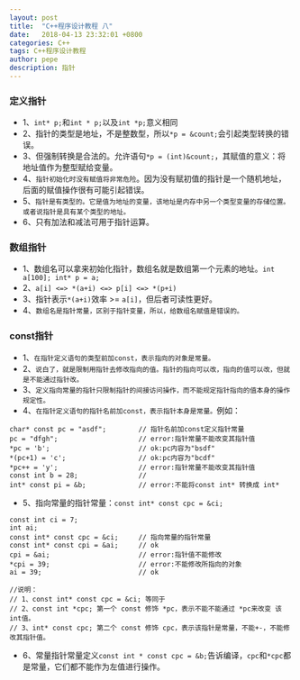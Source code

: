 ```yaml
---
layout: post
title:  "C++程序设计教程 八"
date:   2018-04-13 23:32:01 +0800
categories: C++
tags: C++程序设计教程
author: pepe
description: 指针
---
```

### **定义指针**

* 1、`int* p;`和`int * p;`以及`int *p;`意义相同
* 2、指针的类型是地址，不是整数型，所以`*p = &count;`会引起类型转换的错误。
* 3、但强制转换是合法的。允许语句`*p = (int)&count;`，其赋值的意义：将地址值作为整型赋给变量。
* 4、`指针初始化时没有赋值将非常危险`。因为没有赋初值的指针是一个随机地址，后面的赋值操作很有可能引起错误。
* 5、`指针是有类型的。它是值为地址的变量，该地址是内存中另一个类型变量的存储位置。或者说指针是具有某个类型的地址。`
* 6、只有加法和减法可用于指针运算。

### **数组指针**

* 1、数组名可以拿来初始化指针，数组名就是数组第一个元素的地址。`int a[100]; int* p = a;`
* 2、`a[i] <=> *(a+i) <=> p[i] <=> *(p+i)`
* 3、指针表示`*(a+i)`效率 >= `a[i]`，但后者可读性更好。
* 4、`数组名是指针常量，区别于指针变量，所以，给数组名赋值是错误的。`


### **const指针**

* 1、`在指针定义语句的类型前加const，表示指向的对象是常量。`
* 2、`说白了，就是限制用指针去修改指向的值。指针的指向可以改，指向的值可以改，但就是不能通过指针改。`
* 3、`定义指向常量的指针只限制指针的间接访问操作，而不能规定指针指向的值本身的操作规定性。`
* 4、`在指针定义语句的指针名前加const，表示指针本身是常量。`例如：

```
char* const pc = "asdf";        // 指针名前加const定义指针常量   
pc = "dfgh";                    // error:指针常量不能改变其指针值
*pc = 'b';                      // ok:pc内容为"bsdf"
*(pc+1) = 'c';                  // ok:pc内容为"bcdf"
*pc++ = 'y';                    // error:指针常量不能改变其指针值
const int b = 28;               // 
int* const pi = &b;             // error:不能将const int* 转换成 int*
```

* 5、指向常量的指针常量：`const int* const cpc = &ci;`

```
const int ci = 7;
int ai;
const int* const cpc = &ci;     // 指向常量的指针常量
const int* const cpi = &ai;     // ok
cpi = &ai;                      // error:指针值不能修改
*cpi = 39;                      // error:不能修改所指向的对象
ai = 39;                        // ok

//说明：
// 1、const int* const cpc = &ci; 等同于 
// 2、const int *cpc; 第一个 const 修饰 *pc，表示不能不能通过 *pc来改变 该 int值。
// 3、int* const cpc; 第二个 const 修饰 cpc，表示该指针是常量，不能+-，不能修改其指针值。
```

* 6、常量指针常量定义`const int * const cpc = &b;`告诉编译，`cpc`和`*cpc`都是常量，它们都不能作为左值进行操作。 








